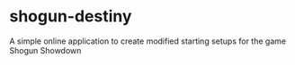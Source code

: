# shogun-destiny
A simple online application to create modified starting setups for the game Shogun Showdown
